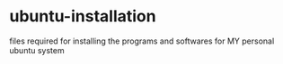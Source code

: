 # ubuntu-installation
files required for installing the programs and softwares for MY personal ubuntu system
